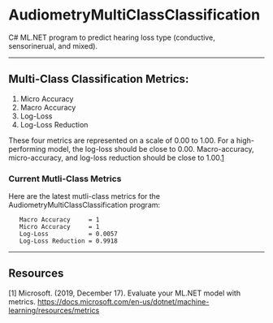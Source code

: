 # AudiometryMultiClassClassification

C# ML.NET program to predict hearing loss type (conductive, sensorinerual, and mixed).

---

## Multi-Class Classification Metrics:

1. Micro Accuracy
2. Macro Accuracy
3. Log-Loss
4. Log-Loss Reduction

These four metrics are represented on a scale of 0.00 to 1.00. For a high-performing model, the log-loss should be close to 0.00. Macro-accuracy, micro-accuracy, and log-loss reduction should be close to 1.00.[1](https://docs.microsoft.com/en-us/dotnet/machine-learning/resources/metrics)

### Current Mutli-Class Metrics

Here are the latest mutli-class metrics for the AudiometryMultiClassClassification program:
```
   Macro Accuracy     = 1
   Micro Accuracy     = 1
   Log-Loss           = 0.0057
   Log-Loss Reduction = 0.9918
```

---

## Resources
[1] Microsoft. (2019, December 17). Evaluate your ML.NET model with metrics. https://docs.microsoft.com/en-us/dotnet/machine-learning/resources/metrics
